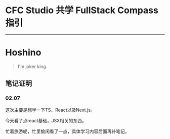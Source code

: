 # CFC Studio 共学 FullStack Compass 指引
---
# Hoshino

> I'm joker king.

## 笔记证明
<!-- Content_START -->

### 02.07

这次主要是想学一下TS、React以及Next.js。

今天看了点react基础，JSX相关的东西。

忙着旅游呢，忙里偷闲看了一点，具体学习内容后面再补笔记。



<!-- Content_END -->